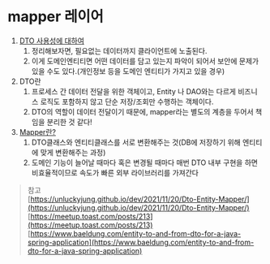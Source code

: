 # mapper 레이어
1. [DTO 사용성에 대하여](https://velog.io/@483759/DTO%EC%9D%98-%EC%82%AC%EC%9A%A9%EC%84%B1%EA%B3%BC-%EB%A7%A4%ED%95%91-%EC%A0%84%EB%9E%B5)
    1. 정리해보자면, 필요없는 데이터까지 클라이언트에 노출된다. 
    2. 이게 도메인엔티티면 어떤 데이터를 담고 있는지 파악이 되어서 보안에 문제가 있을 수도 있다.(개인정보 등을 도메인 엔티티가 가지고 있을 경우)
2. DTO란
    1. 프로세스 간 데이터 전달을 위한 객체이고, Entity 나 DAO와는 다르게 비즈니스 로직도 포함하지 않고 단순 저장/조회만 수행하는 객체이다.
    2. DTO의 역할이 데이터 전달이기 때문에, mapper라는 별도의 계층을 두어서 책임을 분리한 것 같다!
3. [Mapper란?](https://its-ward.tistory.com/entry/Spring-DTO%EC%99%80-Mapper)
    1. DTO클래스와 엔티티클래스를 서로 변환해주는 것(DB에 저장하기 위해 엔티티에 맞게 변환해주는 과정)
    2. 도메인 기능이 늘어날 때마다 혹은 변경될 때마다 매번 DTO 내부 구현을 하면 비효율적이므로 속도가 빠른 외부 라이브러리를 가져간다

>  참고  
[https://unluckyjung.github.io/dev/2021/11/20/Dto-Entity-Mapper/](https://unluckyjung.github.io/dev/2021/11/20/Dto-Entity-Mapper/)  
[https://meetup.toast.com/posts/213](https://meetup.toast.com/posts/213)  
[https://www.baeldung.com/entity-to-and-from-dto-for-a-java-spring-application](https://www.baeldung.com/entity-to-and-from-dto-for-a-java-spring-application)


